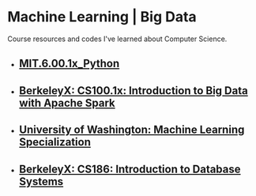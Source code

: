 # Machine Learning | Big Data
Course resources and codes I've learned about Computer Science.
- ## [MIT.6.00.1x_Python](https://github.com/teenbress/Still_Hungry_Still_Foolish/tree/master/MITx-6.00.1x)
- ## [BerkeleyX: CS100.1x: Introduction to Big Data with Apache Spark](https://github.com/teenbress/Still_Hungry_Still_Foolish/tree/master/BerkeleyX:%20CS100.1x:%20Introduction%20to%20Big%20Data%20with%20Apache%20Spark)
- ## [University of Washington: Machine Learning Specialization](https://github.com/teenbress/Still_Hungry_Still_Foolish/tree/master/University%20of%20Washington_%20Maching%20Learning%20Specialization)
- ## [BerkeleyX: CS186: Introduction to Database Systems](https://github.com/teenbress/Still_Hungry_Still_Foolish/tree/master/BerkeleyX:%20CS186:%20Database%20Systems)
